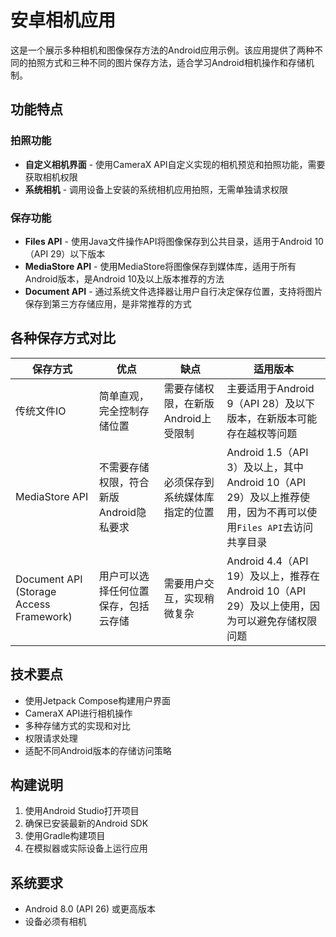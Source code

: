 # 安卓相机应用

这是一个展示多种相机和图像保存方法的Android应用示例。该应用提供了两种不同的拍照方式和三种不同的图片保存方法，适合学习Android相机操作和存储机制。

## 功能特点

### 拍照功能
- **自定义相机界面** - 使用CameraX API自定义实现的相机预览和拍照功能，需要获取相机权限
- **系统相机** - 调用设备上安装的系统相机应用拍照，无需单独请求权限

### 保存功能
- **Files API** - 使用Java文件操作API将图像保存到公共目录，适用于Android 10（API 29）以下版本
- **MediaStore API** - 使用MediaStore将图像保存到媒体库，适用于所有Android版本，是Android 10及以上版本推荐的方法
- **Document API** - 通过系统文件选择器让用户自行决定保存位置，支持将图片保存到第三方存储应用，是非常推荐的方式

## 各种保存方式对比

| 保存方式 | 优点 | 缺点 | 适用版本 |
|---------|------|------|---------|
| 传统文件IO | 简单直观，完全控制存储位置 | 需要存储权限，在新版Android上受限制 | 主要适用于Android 9（API 28）及以下版本，在新版本可能存在越权等问题 |
| MediaStore API | 不需要存储权限，符合新版Android隐私要求 | 必须保存到系统媒体库指定的位置 | Android 1.5（API 3）及以上，其中Android 10（API 29）及以上推荐使用，因为不再可以使用`Files API`去访问共享目录|
| Document API (Storage Access Framework) | 用户可以选择任何位置保存，包括云存储 | 需要用户交互，实现稍微复杂 | Android 4.4（API 19）及以上，推荐在Android 10（API 29）及以上使用，因为可以避免存储权限问题 |

## 技术要点

- 使用Jetpack Compose构建用户界面
- CameraX API进行相机操作
- 多种存储方式的实现和对比
- 权限请求处理
- 适配不同Android版本的存储访问策略

## 构建说明

1. 使用Android Studio打开项目
2. 确保已安装最新的Android SDK
3. 使用Gradle构建项目
4. 在模拟器或实际设备上运行应用

## 系统要求

- Android 8.0 (API 26) 或更高版本
- 设备必须有相机
